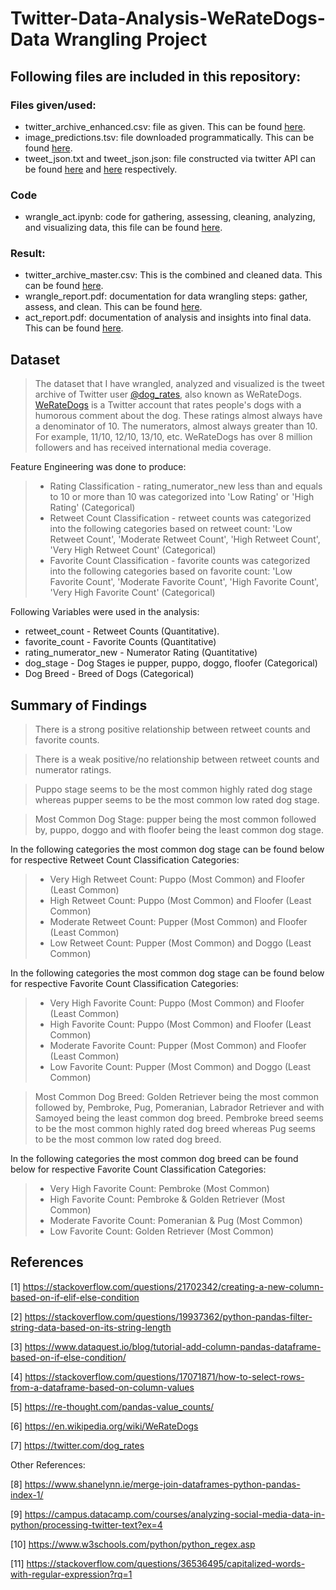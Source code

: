 # Twitter-Data-Analysis-WeRateDogs- Data Wrangling Project

## Following files are included in this repository:

### Files given/used:
* twitter_archive_enhanced.csv: file as given. This can be found [here](https://github.com/ShaheerKhan200/Twitter-Data-Analysis-WeRateDogs--Data-Wrangling-Project/blob/main/twitter-archive-enhanced.csv).
* image_predictions.tsv: file downloaded programmatically. This can be found [here](https://github.com/ShaheerKhan200/Twitter-Data-Analysis-WeRateDogs--Data-Wrangling-Project/blob/main/image-predictions.tsv).
* tweet_json.txt and tweet_json.json: file constructed via twitter API can be found [here](https://github.com/ShaheerKhan200/Twitter-Data-Analysis-WeRateDogs--Data-Wrangling-Project/blob/main/tweet_json.txt) and [here](https://github.com/ShaheerKhan200/Twitter-Data-Analysis-WeRateDogs--Data-Wrangling-Project/blob/main/tweet_json.json) respectively.

### Code
* wrangle_act.ipynb: code for gathering, assessing, cleaning, analyzing, and visualizing data, this file can be found [here](https://github.com/ShaheerKhan200/Twitter-Data-Analysis-WeRateDogs--Data-Wrangling-Project/blob/main/wrangle_act.ipynb).

### Result:
* twitter_archive_master.csv: This is the combined and cleaned data. This can be found [here](https://github.com/ShaheerKhan200/Twitter-Data-Analysis-WeRateDogs--Data-Wrangling-Project/blob/main/twitter_archive_master.csv).
* wrangle_report.pdf: documentation for data wrangling steps: gather, assess, and clean. This can be found [here](https://github.com/ShaheerKhan200/Twitter-Data-Analysis-WeRateDogs--Data-Wrangling-Project/blob/main/wrangle_report.pdf).
* act_report.pdf: documentation of analysis and insights into final data. This can be found [here](https://github.com/ShaheerKhan200/Twitter-Data-Analysis-WeRateDogs--Data-Wrangling-Project/blob/main/act_report.pdf).


## Dataset

> The dataset that I have wrangled, analyzed and visualized is the tweet archive of Twitter user [@dog_rates](https://twitter.com/dog_rates), also known as WeRateDogs. [WeRateDogs](https://en.wikipedia.org/wiki/WeRateDogs) is a Twitter account that rates people's dogs with a humorous comment about the dog. These ratings almost always have a denominator of 10. The numerators, almost always greater than 10. For example, 11/10, 12/10, 13/10, etc. WeRateDogs has over 8 million followers and has received international media coverage.

Feature Engineering was done to produce:
> * Rating Classification - rating_numerator_new less than and equals to 10 or more than 10 was categorized into 'Low Rating' or 'High Rating' (Categorical)
> * Retweet Count Classification - retweet counts was categorized into the following categories based on retweet count: 'Low Retweet Count', 'Moderate Retweet Count', 'High Retweet Count', 'Very High Retweet Count' (Categorical)
> * Favorite Count Classification - favorite counts was categorized into the following categories based on favorite count: 'Low Favorite Count', 'Moderate Favorite Count', 'High Favorite Count', 'Very High Favorite Count' (Categorical)

Following Variables were used in the analysis:
* retweet_count - Retweet Counts (Quantitative).
* favorite_count - Favorite Counts (Quantitative)
* rating_numerator_new - Numerator Rating (Quantitative)
* dog_stage - Dog Stages ie pupper, puppo, doggo, floofer (Categorical)
* Dog Breed - Breed of Dogs (Categorical)

## Summary of Findings

> There is a strong positive relationship between retweet counts and favorite counts.

> There is a weak positive/no relationship between retweet counts and numerator ratings.

> Puppo stage seems to be the most common highly rated dog stage whereas pupper seems to be the most common low rated dog stage.

> Most Common Dog Stage: pupper being the most common followed by, puppo, doggo and with floofer being the least common dog stage.

In the following categories the most common dog stage can be found below for respective Retweet Count Classification Categories:
> * Very High Retweet Count: Puppo (Most Common) and Floofer (Least Common)
> * High Retweet Count: Puppo (Most Common) and Floofer (Least Common)
> * Moderate Retweet Count: Pupper (Most Common) and Floofer (Least Common)
> * Low Retweet Count: Pupper (Most Common) and Doggo (Least Common)

In the following categories the most common dog stage can be found below for respective Favorite Count Classification Categories:
> * Very High Favorite Count: Puppo (Most Common) and Floofer (Least Common)
> * High Favorite Count: Puppo (Most Common) and Floofer (Least Common)
> * Moderate Favorite Count: Pupper (Most Common) and Floofer (Least Common)
> * Low Favorite Count: Pupper (Most Common) and Doggo (Least Common)

> Most Common Dog Breed: Golden Retriever being the most common followed by, Pembroke, Pug, Pomeranian, Labrador Retriever and with Samoyed being the least common dog breed.
> Pembroke breed seems to be the most common highly rated dog breed whereas Pug seems to be the most common low rated dog breed.

In the following categories the most common dog breed can be found below for respective Favorite Count Classification Categories:
> * Very High Favorite Count: Pembroke (Most Common)
> * High Favorite Count: Pembroke & Golden Retriever (Most Common)
> * Moderate Favorite Count: Pomeranian & Pug (Most Common)
> * Low Favorite Count: Golden Retriever (Most Common)


## References

[1] https://stackoverflow.com/questions/21702342/creating-a-new-column-based-on-if-elif-else-condition

[2] https://stackoverflow.com/questions/19937362/python-pandas-filter-string-data-based-on-its-string-length

[3] https://www.dataquest.io/blog/tutorial-add-column-pandas-dataframe-based-on-if-else-condition/

[4] https://stackoverflow.com/questions/17071871/how-to-select-rows-from-a-dataframe-based-on-column-values

[5] https://re-thought.com/pandas-value_counts/

[6] https://en.wikipedia.org/wiki/WeRateDogs

[7] https://twitter.com/dog_rates

Other References:

[8] https://www.shanelynn.ie/merge-join-dataframes-python-pandas-index-1/

[9] https://campus.datacamp.com/courses/analyzing-social-media-data-in-python/processing-twitter-text?ex=4

[10] https://www.w3schools.com/python/python_regex.asp

[11] https://stackoverflow.com/questions/36536495/capitalized-words-with-regular-expression?rq=1
